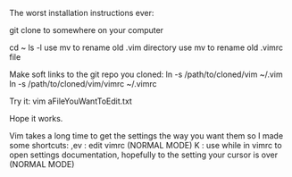 The worst installation instructions ever:

git clone to somewhere on your computer

cd ~
ls -l
use mv to rename old .vim directory
use mv to rename old .vimrc file

Make soft links to the git repo you cloned:
ln -s /path/to/cloned/vim ~/.vim
ln -s /path/to/cloned/vim/vimrc ~/.vimrc

Try it:
vim aFileYouWantToEdit.txt

Hope it works.

Vim takes a long time to get the settings the way you want them so I made some shortcuts: 
,ev  :  edit vimrc (NORMAL MODE)
K    :  use while in vimrc to open settings documentation, hopefully to the setting your cursor is over (NORMAL MODE)
